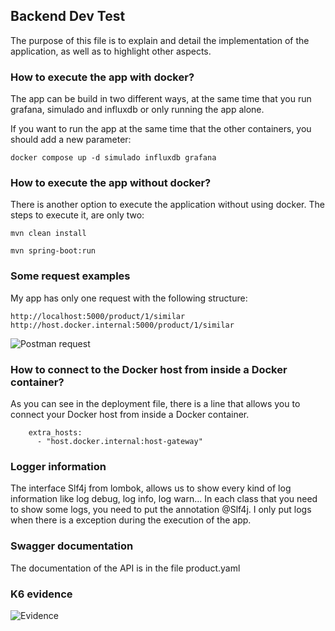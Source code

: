 ## Backend Dev Test

The purpose of this file is to explain and detail the implementation of the application, as well as to highlight other
aspects.

### How to execute the app with docker?
The app can be build in two different ways, at the same time that you run grafana, simulado and influxdb or only running
the app alone.

If you want to run the app at the same time that the other containers, you should add a new parameter:
```
docker compose up -d simulado influxdb grafana
```
### How to execute the app without docker?
There is another option to execute the application without using docker. The steps to execute it, are only two:
```
mvn clean install
```
```
mvn spring-boot:run
```

### Some request examples
My app has only one request with the following structure:
```
http://localhost:5000/product/1/similar
http://host.docker.internal:5000/product/1/similar
```

![Postman request](./assets/img.png "Postman request")

### How to connect to the Docker host from inside a Docker container?
As you can see in the deployment file, there is a line that allows you to connect your Docker host from inside a Docker
container.
```
    extra_hosts:
      - "host.docker.internal:host-gateway"
```

### Logger information
The interface Slf4j from lombok, allows us to show every kind of log information like log debug, log info, log warn...
In each class that you need to show some logs, you need to put the annotation @Slf4j. I only put logs when there is a
exception during the execution of the app.

### Swagger documentation
The documentation of the API is in the file product.yaml

### K6 evidence
![Evidence](./assets/evidence.png "Evidence") 